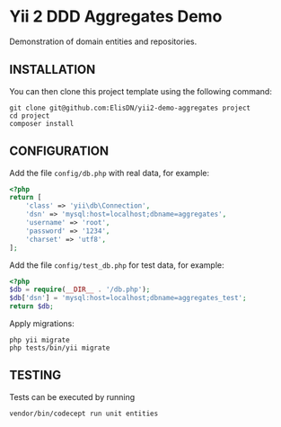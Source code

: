 Yii 2 DDD Aggregates Demo
============================

Demonstration of domain entities and repositories.

INSTALLATION
------------

You can then clone this project template using the following command:

~~~
git clone git@github.com:ElisDN/yii2-demo-aggregates project
cd project
composer install
~~~

CONFIGURATION
-------------

Add the file `config/db.php` with real data, for example:

```php
<?php
return [
    'class' => 'yii\db\Connection',
    'dsn' => 'mysql:host=localhost;dbname=aggregates',
    'username' => 'root',
    'password' => '1234',
    'charset' => 'utf8',
];
```

Add the file `config/test_db.php` for test data, for example:

```php
<?php
$db = require(__DIR__ . '/db.php');
$db['dsn'] = 'mysql:host=localhost;dbname=aggregates_test';
return $db;
```

Apply migrations:

```
php yii migrate
php tests/bin/yii migrate
```

TESTING
-------

Tests can be executed by running

```
vendor/bin/codecept run unit entities
``` 
